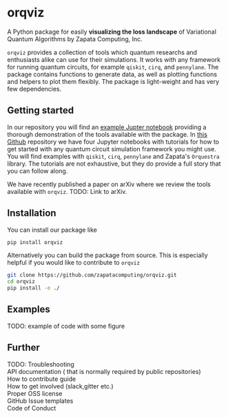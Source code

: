# orqviz
A Python package for easily **visualizing the loss landscape** of Variational Quantum Algorithms by Zapata Computing, Inc. 

`orqviz` provides a collection of tools which quantum researchs and enthusiasts alike can use for their simulations. It works with any framework for running quantum circuits, for example `qiskit`, `cirq`, and `pennylane`. The package contains functions to generate data, as well as plotting functions and helpers to plot them flexibly. The package is light-weight and has very few dependencies. 

## Getting started

In our repository you will find an [example Jupter notebook](https://github.com/zapatacomputing/orqviz/blob/main/examples/example_notebook.ipynb) providing a thorough demonstration of the tools available with the package. 
In [this Github](https://github.com/zapatacomputing/visualization-tutorials) repository we have four Jupyter notebooks with tutorials for how to get started with any quantum circuit simulation framework you might use. You will find examples with `qiskit`, `cirq`, `pennylane` and Zapata's `Orquestra` library. The tutorials are not exhaustive, but they do provide a full story that you can follow along.

We have recently published a paper on arXiv where we review the tools available with `orqviz`. TODO: Link to arXiv.

## Installation
You can install our package like
```bash
pip install orqviz
```

Alternatively you can build the package from source. This is especially helpful if you would like to contribute to `orqviz`
```bash
git clone https://github.com/zapatacomputing/orqviz.git
cd orqviz
pip install -e ./
```

## Examples
TODO: example of code with some figure

## Further
TODO:
Troubleshooting\
API documentation ( that is normally required by public repositories)\
How to contribute guide\
How to get involved (slack,gitter etc.)\
Proper OSS license \
GitHub Issue templates\
Code of Conduct
